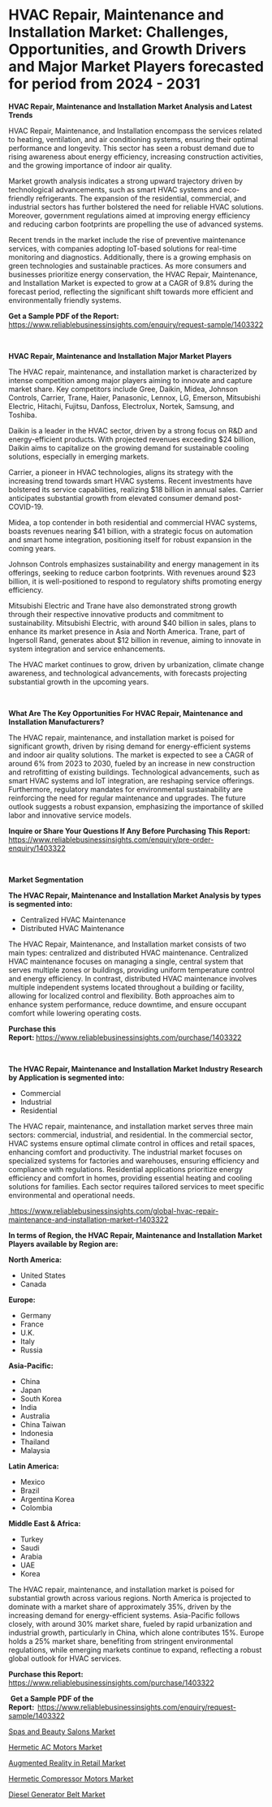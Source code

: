 <p><h1>HVAC Repair, Maintenance and Installation Market: Challenges, Opportunities, and Growth Drivers and Major Market Players forecasted for period from 2024 - 2031</h1></p><p><strong>HVAC Repair, Maintenance and Installation Market Analysis and Latest Trends</strong></p>
<p><p>HVAC Repair, Maintenance, and Installation encompass the services related to heating, ventilation, and air conditioning systems, ensuring their optimal performance and longevity. This sector has seen a robust demand due to rising awareness about energy efficiency, increasing construction activities, and the growing importance of indoor air quality. </p><p>Market growth analysis indicates a strong upward trajectory driven by technological advancements, such as smart HVAC systems and eco-friendly refrigerants. The expansion of the residential, commercial, and industrial sectors has further bolstered the need for reliable HVAC solutions. Moreover, government regulations aimed at improving energy efficiency and reducing carbon footprints are propelling the use of advanced systems.</p><p>Recent trends in the market include the rise of preventive maintenance services, with companies adopting IoT-based solutions for real-time monitoring and diagnostics. Additionally, there is a growing emphasis on green technologies and sustainable practices. As more consumers and businesses prioritize energy conservation, the HVAC Repair, Maintenance, and Installation Market is expected to grow at a CAGR of 9.8% during the forecast period, reflecting the significant shift towards more efficient and environmentally friendly systems.</p></p>
<p><strong>Get a Sample PDF of the Report:&nbsp;</strong> <a href="https://www.reliablebusinessinsights.com/enquiry/request-sample/1403322?utm_campaign=1091&utm_medium=2&utm_source=Github&utm_content=ia&utm_term=23102024&utm_id=hvac-repair-maintenance-and-installation">https://www.reliablebusinessinsights.com/enquiry/request-sample/1403322</a></p>
<p>&nbsp;</p>
<p><strong>HVAC Repair, Maintenance and Installation Major Market Players</strong></p>
<p><p>The HVAC repair, maintenance, and installation market is characterized by intense competition among major players aiming to innovate and capture market share. Key competitors include Gree, Daikin, Midea, Johnson Controls, Carrier, Trane, Haier, Panasonic, Lennox, LG, Emerson, Mitsubishi Electric, Hitachi, Fujitsu, Danfoss, Electrolux, Nortek, Samsung, and Toshiba. </p><p>Daikin is a leader in the HVAC sector, driven by a strong focus on R&D and energy-efficient products. With projected revenues exceeding $24 billion, Daikin aims to capitalize on the growing demand for sustainable cooling solutions, especially in emerging markets.</p><p>Carrier, a pioneer in HVAC technologies, aligns its strategy with the increasing trend towards smart HVAC systems. Recent investments have bolstered its service capabilities, realizing $18 billion in annual sales. Carrier anticipates substantial growth from elevated consumer demand post-COVID-19.</p><p>Midea, a top contender in both residential and commercial HVAC systems, boasts revenues nearing $41 billion, with a strategic focus on automation and smart home integration, positioning itself for robust expansion in the coming years.</p><p>Johnson Controls emphasizes sustainability and energy management in its offerings, seeking to reduce carbon footprints. With revenues around $23 billion, it is well-positioned to respond to regulatory shifts promoting energy efficiency.</p><p>Mitsubishi Electric and Trane have also demonstrated strong growth through their respective innovative products and commitment to sustainability. Mitsubishi Electric, with around $40 billion in sales, plans to enhance its market presence in Asia and North America. Trane, part of Ingersoll Rand, generates about $12 billion in revenue, aiming to innovate in system integration and service enhancements.</p><p>The HVAC market continues to grow, driven by urbanization, climate change awareness, and technological advancements, with forecasts projecting substantial growth in the upcoming years.</p></p>
<p>&nbsp;</p>
<p><strong>What Are The Key Opportunities For HVAC Repair, Maintenance and Installation Manufacturers?</strong></p>
<p><p>The HVAC repair, maintenance, and installation market is poised for significant growth, driven by rising demand for energy-efficient systems and indoor air quality solutions. The market is expected to see a CAGR of around 6% from 2023 to 2030, fueled by an increase in new construction and retrofitting of existing buildings. Technological advancements, such as smart HVAC systems and IoT integration, are reshaping service offerings. Furthermore, regulatory mandates for environmental sustainability are reinforcing the need for regular maintenance and upgrades. The future outlook suggests a robust expansion, emphasizing the importance of skilled labor and innovative service models.</p></p>
<p><strong>Inquire or Share Your Questions If Any Before Purchasing This Report:</strong> <a href="https://www.reliablebusinessinsights.com/enquiry/pre-order-enquiry/1403322?utm_campaign=1091&utm_medium=2&utm_source=Github&utm_content=ia&utm_term=23102024&utm_id=hvac-repair-maintenance-and-installation">https://www.reliablebusinessinsights.com/enquiry/pre-order-enquiry/1403322</a></p>
<p>&nbsp;</p>
<p><strong>Market Segmentation</strong></p>
<p><strong>The HVAC Repair, Maintenance and Installation Market Analysis by types is segmented into:</strong></p>
<p><ul><li>Centralized HVAC Maintenance</li><li>Distributed HVAC Maintenance</li></ul></p>
<p><p>The HVAC Repair, Maintenance, and Installation market consists of two main types: centralized and distributed HVAC maintenance. Centralized HVAC maintenance focuses on managing a single, central system that serves multiple zones or buildings, providing uniform temperature control and energy efficiency. In contrast, distributed HVAC maintenance involves multiple independent systems located throughout a building or facility, allowing for localized control and flexibility. Both approaches aim to enhance system performance, reduce downtime, and ensure occupant comfort while lowering operating costs.</p></p>
<p><strong>Purchase this Report:&nbsp;</strong><a href="https://www.reliablebusinessinsights.com/purchase/1403322?utm_campaign=1091&utm_medium=2&utm_source=Github&utm_content=ia&utm_term=23102024&utm_id=hvac-repair-maintenance-and-installation">https://www.reliablebusinessinsights.com/purchase/1403322</a></p>
<p>&nbsp;</p>
<p><strong>The HVAC Repair, Maintenance and Installation Market Industry Research by Application is segmented into:</strong></p>
<p><ul><li>Commercial</li><li>Industrial</li><li>Residential</li></ul></p>
<p><p>The HVAC repair, maintenance, and installation market serves three main sectors: commercial, industrial, and residential. In the commercial sector, HVAC systems ensure optimal climate control in offices and retail spaces, enhancing comfort and productivity. The industrial market focuses on specialized systems for factories and warehouses, ensuring efficiency and compliance with regulations. Residential applications prioritize energy efficiency and comfort in homes, providing essential heating and cooling solutions for families. Each sector requires tailored services to meet specific environmental and operational needs.</p></p>
<p><a href="https://www.reliablebusinessinsights.com/global-hvac-repair-maintenance-and-installation-market-r1403322?utm_campaign=1091&utm_medium=2&utm_source=Github&utm_content=ia&utm_term=23102024&utm_id=hvac-repair-maintenance-and-installation">&nbsp;https://www.reliablebusinessinsights.com/global-hvac-repair-maintenance-and-installation-market-r1403322</a></p>
<p><strong>In terms of Region, the HVAC Repair, Maintenance and Installation Market Players available by Region are:</strong></p>
<p>
    <p> <strong> North America: </strong>
        <ul>
            <li>United States</li>
            <li>Canada</li>
        </ul>
        </p> 
    <p> <strong> Europe: </strong>
        <ul>
            <li>Germany</li>
            <li>France</li>
            <li>U.K.</li>
            <li>Italy</li>
            <li>Russia</li>
        </ul>
        </p> 
    <p> <strong> Asia-Pacific: </strong>
        <ul>
            <li>China</li>
            <li>Japan</li>
            <li>South Korea</li>
            <li>India</li>
            <li>Australia</li>
            <li>China Taiwan</li>
            <li>Indonesia</li>
            <li>Thailand</li>
            <li>Malaysia</li>
        </ul>
        </p> 
    <p> <strong> Latin America: </strong>
        <ul>
            <li>Mexico</li>
            <li>Brazil</li>
            <li>Argentina Korea</li>
            <li>Colombia</li>
        </ul>
        </p> 
    <p> <strong> Middle East & Africa: </strong>
        <ul>
            <li>Turkey</li>
            <li>Saudi</li>
            <li>Arabia</li>
            <li>UAE</li>
            <li>Korea</li>
        </ul>
    </p>
    </p>
<p><p>The HVAC repair, maintenance, and installation market is poised for substantial growth across various regions. North America is projected to dominate with a market share of approximately 35%, driven by the increasing demand for energy-efficient systems. Asia-Pacific follows closely, with around 30% market share, fueled by rapid urbanization and industrial growth, particularly in China, which alone contributes 15%. Europe holds a 25% market share, benefiting from stringent environmental regulations, while emerging markets continue to expand, reflecting a robust global outlook for HVAC services.</p></p>
<p><strong>Purchase this Report: </strong><a href="https://www.reliablebusinessinsights.com/purchase/1403322?utm_campaign=1091&utm_medium=2&utm_source=Github&utm_content=ia&utm_term=23102024&utm_id=hvac-repair-maintenance-and-installation">https://www.reliablebusinessinsights.com/purchase/1403322</a></p>
<p>&nbsp;<strong>Get a Sample PDF of the Report:&nbsp;&nbsp;</strong><a href="https://www.reliablebusinessinsights.com/enquiry/request-sample/1403322?utm_campaign=1091&utm_medium=2&utm_source=Github&utm_content=ia&utm_term=23102024&utm_id=hvac-repair-maintenance-and-installation">https://www.reliablebusinessinsights.com/enquiry/request-sample/1403322</a></p>
<p><strong></strong></p>
<p><p><a href="https://www.linkedin.com/pulse/mapping-spas-beauty-salons-market-trends-challenges-breakthroughs-qpw8f?utm_campaign=1091&utm_medium=2&utm_source=Github&utm_content=ia&utm_term=23102024&utm_id=hvac-repair-maintenance-and-installation">Spas and Beauty Salons Market</a></p><p><a href="https://github.com/burdgexaraeqn/Market-Research-Report-List-1/blob/main/hermetic-ac-motors-market.md?utm_campaign=1091&utm_medium=2&utm_source=Github&utm_content=ia&utm_term=23102024&utm_id=hvac-repair-maintenance-and-installation">Hermetic AC Motors Market</a></p><p><a href="https://www.linkedin.com/pulse/augmented-reality-retail-market-transformation-comparative-qxp0c?utm_campaign=1091&utm_medium=2&utm_source=Github&utm_content=ia&utm_term=23102024&utm_id=hvac-repair-maintenance-and-installation">Augmented Reality in Retail Market</a></p><p><a href="https://github.com/maniehilp9ib/Market-Research-Report-List-1/blob/main/hermetic-compressor-motors-market.md?utm_campaign=1091&utm_medium=2&utm_source=Github&utm_content=ia&utm_term=23102024&utm_id=hvac-repair-maintenance-and-installation">Hermetic Compressor Motors Market</a></p><p><a href="https://issuu.com/reportprime-2/docs/diesel-generator-belt-market-size-2_3ab8a3e3b39d86?utm_campaign=1091&utm_medium=2&utm_source=Github&utm_content=ia&utm_term=23102024&utm_id=hvac-repair-maintenance-and-installation">Diesel Generator Belt Market</a></p></p>